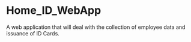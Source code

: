 # Home_ID_WebApp
A web application that will deal with the collection of employee data and issuance of ID Cards.
